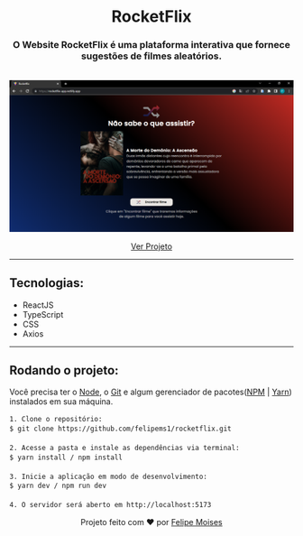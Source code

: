 <h1 align="center">RocketFlix</h1>

<h3 align="center">
 O Website RocketFlix é uma plataforma interativa que fornece sugestões de filmes aleatórios.
</h3> <br/>

<div align="center">
  <img src="./public/preview.png" alt="demonstração do projeto" >
</div>

<p align="center"><a href="https://rocketflix-app.netlify.app/">Ver Projeto</a></p>

---

<h2>Tecnologias:</h2>

- ReactJS
- TypeScript
- CSS
- Axios

---

<h2>Rodando o projeto:</h2>

Você precisa ter o [Node](https://nodejs.org/en/), o [Git](https://git-scm.com/) e algum gerenciador de pacotes([NPM](https://docs.npmjs.com/downloading-and-installing-node-js-and-npm/) | [Yarn](https://classic.yarnpkg.com/lang/en/docs/install)) instalados em sua máquina.

```bash
1. Clone o repositório:
$ git clone https://github.com/felipems1/rocketflix.git

2. Acesse a pasta e instale as dependências via terminal:
$ yarn install / npm install

3. Inicie a aplicação em modo de desenvolvimento:
$ yarn dev / npm run dev

4. O servidor será aberto em http://localhost:5173
```

<p align="center">Projeto feito com ❤️ por <a href="https://www.linkedin.com/in/felipems1/">Felipe Moises</a></p>
